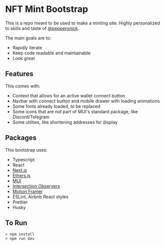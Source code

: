 # NFT Mint Bootstrap
This is a repo meant to be used to make a minting site. Highly personalized to skills and taste of [@pepperonick](https://twitter.com/pepperonick). 

The main goals are to:
* Rapidly iterate
* Keep code readable and maintainable
* Look great

## Features
This comes with:
* Context that allows for an active wallet connect button
* Navbar with connect button and mobile drawer with loading animations
* Some fonts already loaded, to be replaced
* Some icons that are not part of MUI's standard package, like Discord/Telegram
* Some utilties, like shortening addresses for display

## Packages
This bootstrap uses:
* Typescript
* React
* [Next.js](https://nextjs.org/)
* [Ethers.js](https://docs.ethers.io/v5/)
* [MUI](https://mui.com/)
* [Intersection Observers](https://github.com/researchgate/react-intersection-observer)
* [Motion Framer](https://www.framer.com/docs/)
* ESLint, Airbnb React styles
* Prettier
* Husky

## To Run
```
> npm install
> npm run dev
```